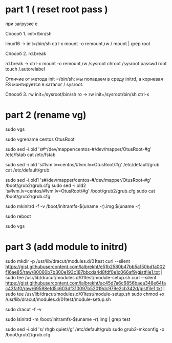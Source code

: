 # part 1 ( reset root pass )
при загрузке e

Способ 1. init=/bin/sh

linux16 -> init=/bin/sh ctrl-x
mount -o remount,rw /
mount | grep root

Способ 2. rd.break

rd.break -> ctrl-x
mount -o remount,rw /sysroot
chroot /sysroot
passwd root
touch /.autorelabel

Отличие от метода init =/bin/sh: мы попадаем в среду initrd, а корневая FS монтируется в каталог / sysroot.


Способ 3. rw init=/sysroot/bin/sh
ro -> rw init=/sysroot/bin/sh ctrl-x

# part 2 (rename vg)

sudo vgs

sudo vgrename centos OtusRoot

sudo sed -i.old 's#^/dev/mapper/centos-#/dev/mapper/OtusRoot-#g' /etc/fstab
cat /etc/fstab

sudo sed -i.old 's#lvm.lv=centos/#lvm.lv=OtusRoot/#g' /etc/default/grub
cat /etc/default/grub

sudo sed -i.old1 's#/dev/mapper/centos-#/dev/mapper/OtusRoot-#g' /boot/grub2/grub.cfg
sudo sed -i.old2 's#lvm.lv=centos/#lvm.lv=OtusRoot/#g' /boot/grub2/grub.cfg
sudo cat /boot/grub2/grub.cfg


sudo mkinitrd -f -v /boot/initramfs-$(uname -r).img $(uname -r)

sudo reboot

sudo vgs

# part 3 (add module to initrd)


sudo mkdir -p /usr/lib/dracut/modules.d/01test
curl --silent https://gist.githubusercontent.com/lalbrekht/e51b2580b47bb5a150bd1a002f16ae85/raw/80060b7b300e193c187bbcda4d8fdf0e1c066af9/gistfile1.txt | sudo tee /usr/lib/dracut/modules.d/01test/module-setup.sh
curl --silent https://gist.githubusercontent.com/lalbrekht/ac45d7a6c6856baea348e64fac43faf0/raw/69598efd5c603df310097b52019dc979e2cb342d/gistfile1.txt | sudo tee /usr/lib/dracut/modules.d/01test/module-setup.sh
sudo chmod +x /usr/lib/dracut/modules.d/01test/module-setup.sh
<!-- mkinitrd -f -v /boot/initramfs-$(uname -r).img $(uname -r) -->
sudo dracut -f -v

sudo lsinitrd -m /boot/initramfs-$(uname -r).img | grep test

sudo sed -i.old 's/ rhgb quiet//g' /etc/default/grub
sudo grub2-mkconfig -o /boot/grub2/grub.cfg
